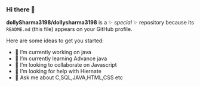 ### Hi there 👋

**dollySharma3198/dollysharma3198** is a ✨ _special_ ✨ repository because its `README.md` (this file) appears on your GitHub profile.

Here are some ideas to get you started:

- 🔭 I’m currently working on java
- 🌱 I’m currently learning Advance java
- 👯 I’m looking to collaborate on Javascript
- 🤔 I’m looking for help with Hiernate
- 💬 Ask me about C,SQL,JAVA,HTML,CSS etc
